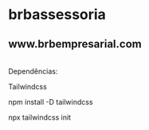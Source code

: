<h1>brbassessoria</h1>
<h2>www.brbempresarial.com </h2><br>
Dependências:

<p>Tailwindcss</p>
  <p>npm install -D tailwindcss</p>
  <p>npx tailwindcss init</p>
